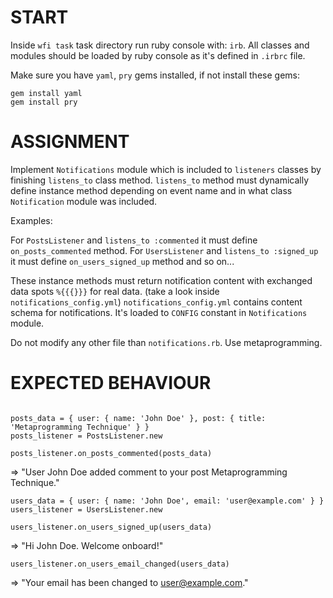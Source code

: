 # START

Inside `wfi task` task directory run ruby console with: `irb`.
All classes and modules should be loaded by ruby console as it's defined in `.irbrc` file.

Make sure you have `yaml`, `pry` gems installed, if not install these gems:

```
gem install yaml
gem install pry
```

# ASSIGNMENT

Implement `Notifications` module which is included to `listeners`  classes by finishing `listens_to` class method.
`listens_to` method must dynamically define instance method depending on event name and in what class `Notification` module was included.

Examples:

For `PostsListener` and `listens_to :commented` it must define `on_posts_commented` method.
For `UsersListener` and `listens_to :signed_up` it must define `on_users_signed_up` method and so on...

These instance methods must return notification content with exchanged data spots `%{{{}}}` for real data. (take a look inside `notifications_config.yml`)
 `notifications_config.yml`  contains content schema for notifications. It's loaded to `CONFIG` constant in `Notifications` module.


Do not modify any other file than `notifications.rb`.
Use metaprogramming.


# EXPECTED BEHAVIOUR


```

posts_data = { user: { name: 'John Doe' }, post: { title: 'Metaprogramming Technique' } }
posts_listener = PostsListener.new

posts_listener.on_posts_commented(posts_data)
```

=> "User John Doe added comment to your post Metaprogramming Technique."

```
users_data = { user: { name: 'John Doe', email: 'user@example.com' } }
users_listener = UsersListener.new

users_listener.on_users_signed_up(users_data)
```
=>  "Hi John Doe. Welcome onboard!"

```
users_listener.on_users_email_changed(users_data)
```
=> "Your email has been changed to user@example.com."
